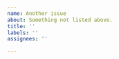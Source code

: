 ```yaml
---
name: Another issue
about: Something not listed above.
title: ''
labels: ''
assignees: ''

---
```




